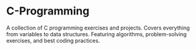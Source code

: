 # C-Programming
A collection of C programming exercises and projects. Covers everything from variables to data structures. Featuring algorithms, problem-solving exercises, and best coding practices.
